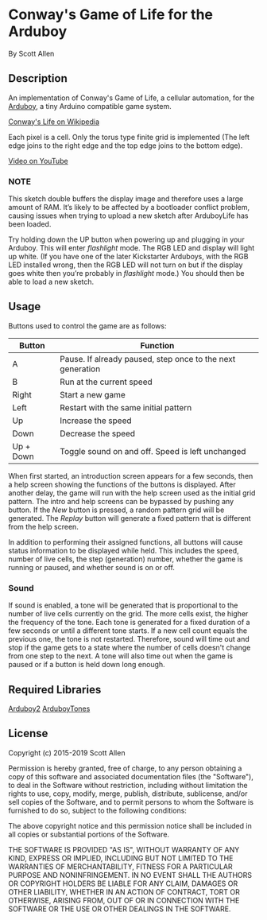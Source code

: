 # Conway's Game of Life for the Arduboy

By Scott Allen

## Description

An implementation of Conway's Game of Life, a cellular automation, for the [Arduboy](https://www.arduboy.com/), a tiny Arduino compatible game system.

[Conway's Life on Wikipedia](https://en.wikipedia.org/wiki/Conway's_Game_of_Life)

Each pixel is a cell. Only the torus type finite grid is implemented (The left edge joins to the right edge and the top edge joins to the bottom edge).

[Video on YouTube](https://youtu.be/tmZ1W80oE4M)

### NOTE

This sketch double buffers the display image and therefore uses a large amount of RAM. It’s likely to be affected by a bootloader conflict problem, causing issues when trying to upload a new sketch after ArduboyLife has been loaded.

Try holding down the UP button when powering up and plugging in your Arduboy. This will enter *flashlight* mode. The RGB LED and display will light up white. (If you have one of the later Kickstarter Arduboys, with the RGB LED installed wrong, then the RGB LED will not turn on but if the display goes white then you’re probably in *flashlight* mode.) You should then be able to load a new sketch.

## Usage

Buttons used to control the game are as follows:

Button    | Function
------    | --------
A         | Pause. If already paused, step once to the next generation
B         | Run at the current speed
Right     | Start a new game
Left      | Restart with the same initial pattern
Up        | Increase the speed
Down      | Decrease the speed
Up + Down | Toggle sound on and off. Speed is left unchanged

When first started, an introduction screen appears for a few seconds, then a help screen showing the functions of the buttons is displayed. After another delay, the game will run with the help screen used as the initial grid pattern. The intro and help screens can be bypassed by pushing any button. If the *New* button is pressed, a random pattern grid will be generated. The *Replay* button will generate a fixed pattern that is different from the help screen.

In addition to performing their assigned functions, all buttons will cause status information to be displayed while held. This includes the speed, number of live cells, the step (generation) number, whether the game is running or paused, and whether sound is on or off.

### Sound

If sound is enabled, a tone will be generated that is proportional to the number of live cells currently on the grid. The more cells exist, the higher the frequency of the tone. Each tone is generated for a fixed duration of a few seconds or until a different tone starts. If a new cell count equals the previous one, the tone is not restarted. Therefore, sound will time out and stop if the game gets to a state where the number of cells doesn't change from one step to the next. A tone will also time out when the game is paused or if a button is held down long enough.

## Required Libraries

[Arduboy2](https://github.com/Arduboy/Arduboy)
[ArduboyTones](https://github.com/MLXXXp/ArduboyTones)

## License

Copyright (c) 2015-2019 Scott Allen

Permission is hereby granted, free of charge, to any person obtaining a copy
of this software and associated documentation files (the "Software"), to deal
in the Software without restriction, including without limitation the rights
to use, copy, modify, merge, publish, distribute, sublicense, and/or sell
copies of the Software, and to permit persons to whom the Software is
furnished to do so, subject to the following conditions:

The above copyright notice and this permission notice shall be included in
all copies or substantial portions of the Software.

THE SOFTWARE IS PROVIDED "AS IS", WITHOUT WARRANTY OF ANY KIND, EXPRESS OR
IMPLIED, INCLUDING BUT NOT LIMITED TO THE WARRANTIES OF MERCHANTABILITY,
FITNESS FOR A PARTICULAR PURPOSE AND NONINFRINGEMENT. IN NO EVENT SHALL THE
AUTHORS OR COPYRIGHT HOLDERS BE LIABLE FOR ANY CLAIM, DAMAGES OR OTHER
LIABILITY, WHETHER IN AN ACTION OF CONTRACT, TORT OR OTHERWISE, ARISING FROM,
OUT OF OR IN CONNECTION WITH THE SOFTWARE OR THE USE OR OTHER DEALINGS IN
THE SOFTWARE.

